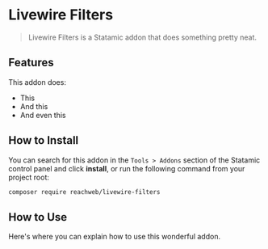 # Livewire Filters

> Livewire Filters is a Statamic addon that does something pretty neat.

## Features

This addon does:

- This
- And this
- And even this

## How to Install

You can search for this addon in the `Tools > Addons` section of the Statamic control panel and click **install**, or run the following command from your project root:

``` bash
composer require reachweb/livewire-filters
```

## How to Use

Here's where you can explain how to use this wonderful addon.
